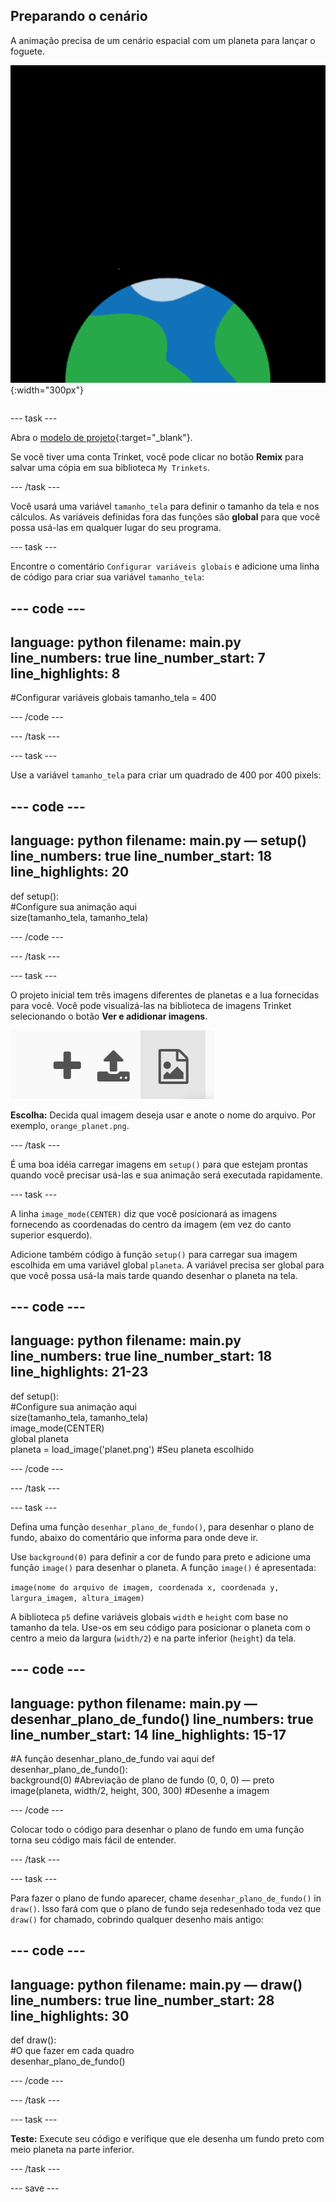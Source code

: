 ## Preparando o cenário

<div style="display: flex; flex-wrap: wrap">
<div style="flex-basis: 200px; flex-grow: 1; margin-right: 15px;">
A animação precisa de um cenário espacial com um planeta para lançar o foguete.
</div>
<div>

![Um planeta contra um fundo preto.](images/step_2.png){:width="300px"}

</div>
</div>

--- task ---

Abra o [modelo de projeto](https://trinket.io/python/f7354cbf88){:target="_blank"}.

Se você tiver uma conta Trinket, você pode clicar no botão **Remix** para salvar uma cópia em sua biblioteca `My Trinkets`.

--- /task ---

Você usará uma variável `tamanho_tela` para definir o tamanho da tela e nos cálculos. As variáveis definidas fora das funções são **global** para que você possa usá-las em qualquer lugar do seu programa.

--- task ---

Encontre o comentário `Configurar variáveis globais` e adicione uma linha de código para criar sua variável `tamanho_tela`:

--- code ---
---
language: python 
filename: main.py 
line_numbers: true 
line_number_start: 7
line_highlights: 8
---

#Configurar variáveis globais
tamanho_tela = 400

--- /code ---

--- /task ---

--- task ---

Use a variável `tamanho_tela` para criar um quadrado de 400 por 400 pixels:

--- code ---
---
language: python
filename: main.py — setup()
line_numbers: true
line_number_start: 18
line_highlights: 20
---

def setup():   
  #Configure sua animação aqui   
  size(tamanho_tela, tamanho_tela)   


--- /code ---

--- /task ---

--- task ---

O projeto inicial tem três imagens diferentes de planetas e a lua fornecidas para você. Você pode visualizá-las na biblioteca de imagens Trinket selecionando o botão **Ver e adidionar imagens**.

![Um símbolo de adição, um símbolo de upload e um símbolo de imagem. O símbolo da imagem é realçado.](images/trinket_image.png)

**Escolha:** Decida qual imagem deseja usar e anote o nome do arquivo. Por exemplo, `orange_planet.png`.

--- /task ---

É uma boa idéia carregar imagens em `setup()` para que estejam prontas quando você precisar usá-las e sua animação será executada rapidamente.

--- task ---

A linha `image_mode(CENTER)` diz que você posicionará as imagens fornecendo as coordenadas do centro da imagem (em vez do canto superior esquerdo).

Adicione também código à função `setup()` para carregar sua imagem escolhida em uma variável global `planeta`. A variável precisa ser global para que você possa usá-la mais tarde quando desenhar o planeta na tela.

--- code ---
---
language: python
filename: main.py
line_numbers: true
line_number_start: 18 
line_highlights: 21-23
---

def setup():   
  #Configure sua animação aqui   
  size(tamanho_tela, tamanho_tela)   
  image_mode(CENTER)   
  global planeta   
  planeta = load_image('planet.png') #Seu planeta escolhido



--- /code ---

--- /task ---

--- task ---

Defina uma função `desenhar_plano_de_fundo()`, para desenhar o plano de fundo, abaixo do comentário que informa para onde deve ir.

Use `background(0)` para definir a cor de fundo para preto e adicione uma função `image()` para desenhar o planeta. A função `image()` é apresentada:

`image(nome do arquivo de imagem, coordenada x, coordenada y, largura_imagem, altura_imagem)`

A biblioteca `p5` define variáveis globais `width` e `height` com base no tamanho da tela. Use-os em seu código para posicionar o planeta com o centro a meio da largura (`width/2`) e na parte inferior (`height`) da tela.

--- code ---
---
language: python 
filename: main.py — desenhar_plano_de_fundo() 
line_numbers: true 
line_number_start: 14
line_highlights: 15-17
---

#A função desenhar_plano_de_fundo vai aqui
def desenhar_plano_de_fundo():   
  background(0) #Abreviação de plano de fundo (0, 0, 0) — preto    
  image(planeta, width/2, height, 300, 300) #Desenhe a imagem


--- /code ---

Colocar todo o código para desenhar o plano de fundo em uma função torna seu código mais fácil de entender.

--- /task --- 

--- task ---

Para fazer o plano de fundo aparecer, chame `desenhar_plano_de_fundo()` in `draw()`. Isso fará com que o plano de fundo seja redesenhado toda vez que `draw()` for chamado, cobrindo qualquer desenho mais antigo:

--- code ---
---
language: python 
filename: main.py — draw() 
line_numbers: true 
line_number_start: 28
line_highlights: 30
---

def draw():   
  #O que fazer em cada quadro    
  desenhar_plano_de_fundo()

--- /code ---

--- /task ---

--- task ---

**Teste:** Execute seu código e verifique que ele desenha um fundo preto com meio planeta na parte inferior.

--- /task ---

--- save ---
